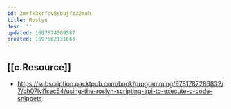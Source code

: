 ```yaml
---
id: 2mrfx3xrfcv8sbujfzz2mah
title: Roslyn
desc: ''
updated: 1697574509587
created: 1697562131666
---
```


## [[c.Resource]]

- https://subscription.packtpub.com/book/programming/9781787286832/7/ch07lvl1sec54/using-the-roslyn-scripting-api-to-execute-c-code-snippets